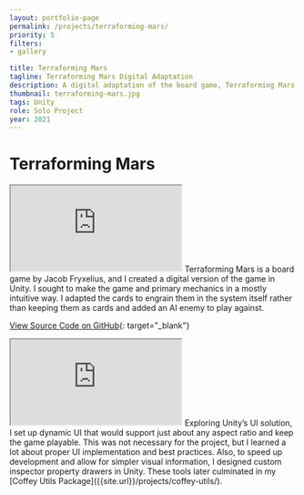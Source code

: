 ```yaml
---
layout: portfolio-page
permalink: /projects/terraforming-mars/
priority: 5
filters:
- gallery

title: Terraforming Mars
tagline: Terraforming Mars Digital Adaptation
description: A digital adaptation of the board game, Terraforming Mars.
thumbnail: terraforming-mars.jpg
tags: Unity
role: Solo Project
year: 2021
---
```


# Terraforming Mars

<iframe class="full aspect16-9" src="https://www.youtube.com/embed/sdNzyZh9RNU?autoplay=1&mute=1&loop=1&list=PLRNKKzTiLuHQa6ldwk-a0kdxk1QzkeKlO" allowfullscreen></iframe>
Terraforming Mars is a board game by Jacob Fryxelius, and I created a digital version of the game in Unity. I sought to make the game and primary mechanics in a mostly intuitive way. I adapted the cards to engrain them in the system itself rather than keeping them as cards and added an AI enemy to play against.

[View Source Code on GitHub](https://github.com/BrandonMCoffey/Terraforming-Mars){: target="_blank"}

<iframe class="full aspect16-9 gap03" src="https://www.youtube.com/embed/sdNzyZh9RNU?autoplay=1&mute=1&loop=1&list=PLRNKKzTiLuHRrln_7fP5MxTedDLeenmHG" allowfullscreen></iframe>
Exploring Unity’s UI solution, I set up dynamic UI that would support just about any aspect ratio and keep the game playable. This was not necessary for the project, but I learned a lot about proper UI implementation and best practices. Also, to speed up development and allow for simpler visual information, I designed custom inspector property drawers in Unity. These tools later culminated in my [Coffey Utils Package]({{site.url}}/projects/coffey-utils/).

